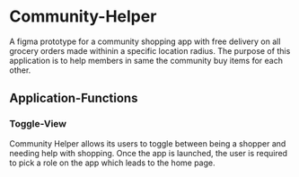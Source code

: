 # Community-Helper
A figma prototype for a community shopping app with free delivery on all grocery orders made withinin a specific location radius. 
The purpose of this application is to help members in same the community buy items for each other. 

## Application-Functions

### Toggle-View

Community Helper allows its users to toggle between being a shopper and needing help with shopping. 
Once the app is launched, the user is required to pick a role on the app which leads to the home page.

### 


